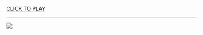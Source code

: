 
<a href="https://premium76.site?title=friday_night_funkin_unblocked_games_76&ref=13M">CLICK TO PLAY</a></h3>
<hr>

<a href="https://premium76.site?title=friday_night_funkin_unblocked_games_76&ref=13M"><img src="https://clearcache.store/games.png"></a>


